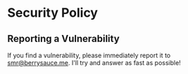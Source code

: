 # Security Policy

## Reporting a Vulnerability

If you find a vulnerability, please immediately report it to smr@berrysauce.me. I'll try and answer as fast as possible!
